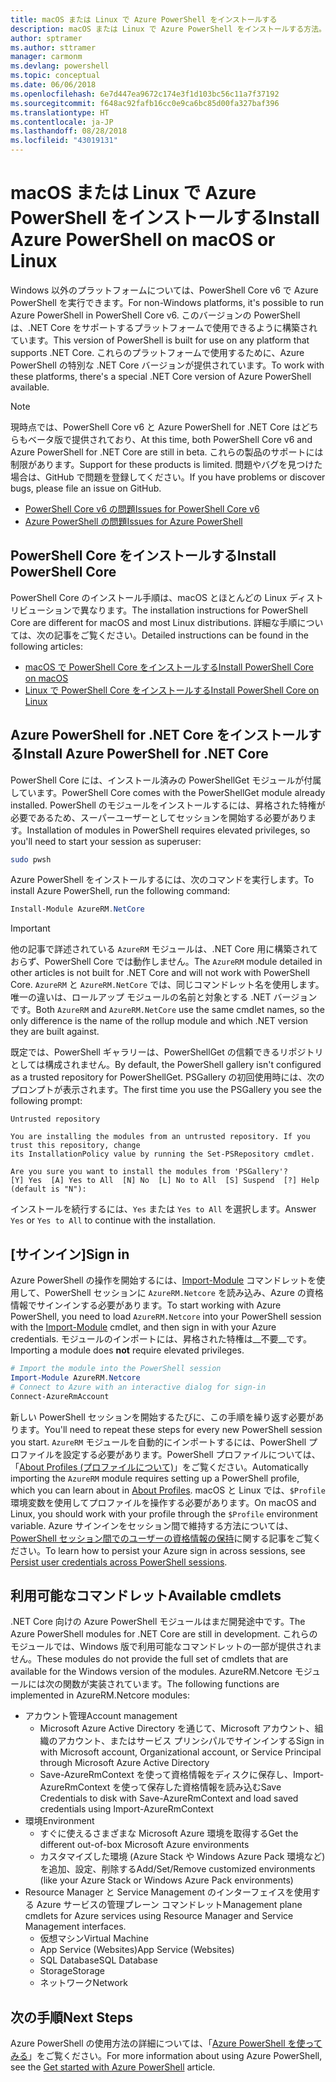 ```yaml
---
title: macOS または Linux で Azure PowerShell をインストールする
description: macOS または Linux で Azure PowerShell をインストールする方法。
author: sptramer
ms.author: sttramer
manager: carmonm
ms.devlang: powershell
ms.topic: conceptual
ms.date: 06/06/2018
ms.openlocfilehash: 6e7d447ea9672c174e3f1d103bc56c11a7f37192
ms.sourcegitcommit: f648ac92fafb16cc0e9ca6bc85d00fa327baf396
ms.translationtype: HT
ms.contentlocale: ja-JP
ms.lasthandoff: 08/28/2018
ms.locfileid: "43019131"
---
```

# <a name="install-azure-powershell-on-macos-or-linux"></a><span data-ttu-id="0ddd0-103">macOS または Linux で Azure PowerShell をインストールする</span><span class="sxs-lookup"><span data-stu-id="0ddd0-103">Install Azure PowerShell on macOS or Linux</span></span>

<span data-ttu-id="0ddd0-104">Windows 以外のプラットフォームについては、PowerShell Core v6 で Azure PowerShell を実行できます。</span><span class="sxs-lookup"><span data-stu-id="0ddd0-104">For non-Windows platforms, it's possible to run Azure PowerShell in PowerShell Core v6.</span></span> <span data-ttu-id="0ddd0-105">このバージョンの PowerShell は、.NET Core をサポートするプラットフォームで使用できるように構築されています。</span><span class="sxs-lookup"><span data-stu-id="0ddd0-105">This version of PowerShell is built for use on any platform that supports .NET Core.</span></span> <span data-ttu-id="0ddd0-106">これらのプラットフォームで使用するために、Azure PowerShell の特別な .NET Core バージョンが提供されています。</span><span class="sxs-lookup"><span data-stu-id="0ddd0-106">To work with these platforms, there's a special .NET Core version of Azure PowerShell available.</span></span>

> [!NOTE]
> <span data-ttu-id="0ddd0-107">現時点では、PowerShell Core v6 と Azure PowerShell for .NET Core はどちらもベータ版で提供されており、</span><span class="sxs-lookup"><span data-stu-id="0ddd0-107">At this time, both PowerShell Core v6 and Azure PowerShell for .NET Core are still in beta.</span></span>
> <span data-ttu-id="0ddd0-108">これらの製品のサポートには制限があります。</span><span class="sxs-lookup"><span data-stu-id="0ddd0-108">Support for these products is limited.</span></span> <span data-ttu-id="0ddd0-109">問題やバグを見つけた場合は、GitHub で問題を登録してください。</span><span class="sxs-lookup"><span data-stu-id="0ddd0-109">If you have problems or discover bugs, please file an issue on GitHub.</span></span>
>
> * [<span data-ttu-id="0ddd0-110">PowerShell Core v6 の問題</span><span class="sxs-lookup"><span data-stu-id="0ddd0-110">Issues for PowerShell Core v6</span></span>](https://github.com/PowerShell/PowerShell/issues)
> * [<span data-ttu-id="0ddd0-111">Azure PowerShell の問題</span><span class="sxs-lookup"><span data-stu-id="0ddd0-111">Issues for Azure PowerShell</span></span>](https://github.com/azure/azure-docs-powershell/issues)

## <a name="install-powershell-core"></a><span data-ttu-id="0ddd0-112">PowerShell Core をインストールする</span><span class="sxs-lookup"><span data-stu-id="0ddd0-112">Install PowerShell Core</span></span>

<span data-ttu-id="0ddd0-113">PowerShell Core のインストール手順は、macOS とほとんどの Linux ディストリビューションで異なります。</span><span class="sxs-lookup"><span data-stu-id="0ddd0-113">The installation instructions for PowerShell Core are different for macOS and most Linux distributions.</span></span>
<span data-ttu-id="0ddd0-114">詳細な手順については、次の記事をご覧ください。</span><span class="sxs-lookup"><span data-stu-id="0ddd0-114">Detailed instructions can be found in the following articles:</span></span>

* [<span data-ttu-id="0ddd0-115">macOS で PowerShell Core をインストールする</span><span class="sxs-lookup"><span data-stu-id="0ddd0-115">Install PowerShell Core on macOS</span></span>](/powershell/scripting/setup/installing-powershell-core-on-macos)
* [<span data-ttu-id="0ddd0-116">Linux で PowerShell Core をインストールする</span><span class="sxs-lookup"><span data-stu-id="0ddd0-116">Install PowerShell Core on Linux</span></span>](/powershell/scripting/setup/installing-powershell-core-on-linux)

## <a name="install-azure-powershell-for-net-core"></a><span data-ttu-id="0ddd0-117">Azure PowerShell for .NET Core をインストールする</span><span class="sxs-lookup"><span data-stu-id="0ddd0-117">Install Azure PowerShell for .NET Core</span></span>

<span data-ttu-id="0ddd0-118">PowerShell Core には、インストール済みの PowerShellGet モジュールが付属しています。</span><span class="sxs-lookup"><span data-stu-id="0ddd0-118">PowerShell Core comes with the PowerShellGet module already installed.</span></span> <span data-ttu-id="0ddd0-119">PowerShell のモジュールをインストールするには、昇格された特権が必要であるため、スーパーユーザーとしてセッションを開始する必要があります。</span><span class="sxs-lookup"><span data-stu-id="0ddd0-119">Installation of modules in PowerShell requires elevated privileges, so you'll need to start your session as superuser:</span></span>

```bash
sudo pwsh
```

<span data-ttu-id="0ddd0-120">Azure PowerShell をインストールするには、次のコマンドを実行します。</span><span class="sxs-lookup"><span data-stu-id="0ddd0-120">To install Azure PowerShell, run the following command:</span></span>

```powershell
Install-Module AzureRM.NetCore
```

> [!IMPORTANT]
> <span data-ttu-id="0ddd0-121">他の記事で詳述されている `AzureRM` モジュールは、.NET Core 用に構築されておらず、PowerShell Core では動作しません。</span><span class="sxs-lookup"><span data-stu-id="0ddd0-121">The `AzureRM` module detailed in other articles is not built for .NET Core and will not work with PowerShell Core.</span></span> <span data-ttu-id="0ddd0-122">`AzureRM` と `AzureRM.NetCore` では、同じコマンドレット名を使用します。唯一の違いは、ロールアップ モジュールの名前と対象とする .NET バージョンです。</span><span class="sxs-lookup"><span data-stu-id="0ddd0-122">Both `AzureRM` and `AzureRM.NetCore` use the same cmdlet names, so the only difference is the name of the rollup module and which .NET version they are built against.</span></span>

<span data-ttu-id="0ddd0-123">既定では、PowerShell ギャラリーは、PowerShellGet の信頼できるリポジトリとしては構成されません。</span><span class="sxs-lookup"><span data-stu-id="0ddd0-123">By default, the PowerShell gallery isn't configured as a trusted repository for PowerShellGet.</span></span> <span data-ttu-id="0ddd0-124">PSGallery の初回使用時には、次のプロンプトが表示されます。</span><span class="sxs-lookup"><span data-stu-id="0ddd0-124">The first time you use the PSGallery you see the following prompt:</span></span>

```output
Untrusted repository

You are installing the modules from an untrusted repository. If you trust this repository, change
its InstallationPolicy value by running the Set-PSRepository cmdlet.

Are you sure you want to install the modules from 'PSGallery'?
[Y] Yes  [A] Yes to All  [N] No  [L] No to All  [S] Suspend  [?] Help (default is "N"):
```

<span data-ttu-id="0ddd0-125">インストールを続行するには、`Yes` または `Yes to All` を選択します。</span><span class="sxs-lookup"><span data-stu-id="0ddd0-125">Answer `Yes` or `Yes to All` to continue with the installation.</span></span>

## <a name="sign-in"></a><span data-ttu-id="0ddd0-126">[サインイン]</span><span class="sxs-lookup"><span data-stu-id="0ddd0-126">Sign in</span></span>

<span data-ttu-id="0ddd0-127">Azure PowerShell の操作を開始するには、[Import-Module](/powershell/module/Microsoft.PowerShell.Core/Import-Module) コマンドレットを使用して、PowerShell セッションに `AzureRM.Netcore` を読み込み、Azure の資格情報でサインインする必要があります。</span><span class="sxs-lookup"><span data-stu-id="0ddd0-127">To start working with Azure PowerShell, you need to load `AzureRM.Netcore` into your PowerShell session with the [Import-Module](/powershell/module/Microsoft.PowerShell.Core/Import-Module) cmdlet, and then sign in with your Azure credentials.</span></span> <span data-ttu-id="0ddd0-128">モジュールのインポートには、昇格された特権は__不要__です。</span><span class="sxs-lookup"><span data-stu-id="0ddd0-128">Importing a module does __not__ require elevated privileges.</span></span>

```powershell
# Import the module into the PowerShell session
Import-Module AzureRM.Netcore
# Connect to Azure with an interactive dialog for sign-in
Connect-AzureRmAccount
```

<span data-ttu-id="0ddd0-129">新しい PowerShell セッションを開始するたびに、この手順を繰り返す必要があります。</span><span class="sxs-lookup"><span data-stu-id="0ddd0-129">You'll need to repeat these steps for every new PowerShell session you start.</span></span> <span data-ttu-id="0ddd0-130">`AzureRM` モジュールを自動的にインポートするには、PowerShell プロファイルを設定する必要があります。PowerShell プロファイルについては、「[About Profiles (プロファイルについて)](/powershell/module/microsoft.powershell.core/about/about_profiles)」をご覧ください。</span><span class="sxs-lookup"><span data-stu-id="0ddd0-130">Automatically importing the `AzureRM` module requires setting up a PowerShell profile, which you can learn about in [About Profiles](/powershell/module/microsoft.powershell.core/about/about_profiles).</span></span>
<span data-ttu-id="0ddd0-131">macOS と Linux では、`$Profile` 環境変数を使用してプロファイルを操作する必要があります。</span><span class="sxs-lookup"><span data-stu-id="0ddd0-131">On macOS and Linux, you should work with your profile through the `$Profile` environment variable.</span></span> <span data-ttu-id="0ddd0-132">Azure サインインをセッション間で維持する方法については、[PowerShell セッション間でのユーザーの資格情報の保持](context-persistence.md)に関する記事をご覧ください。</span><span class="sxs-lookup"><span data-stu-id="0ddd0-132">To learn how to persist your Azure sign in across sessions, see [Persist user credentials across PowerShell sessions](context-persistence.md).</span></span>

## <a name="available-cmdlets"></a><span data-ttu-id="0ddd0-133">利用可能なコマンドレット</span><span class="sxs-lookup"><span data-stu-id="0ddd0-133">Available cmdlets</span></span>

<span data-ttu-id="0ddd0-134">.NET Core 向けの Azure PowerShell モジュールはまだ開発途中です。</span><span class="sxs-lookup"><span data-stu-id="0ddd0-134">The Azure PowerShell modules for .NET Core are still in development.</span></span> <span data-ttu-id="0ddd0-135">これらのモジュールでは、Windows 版で利用可能なコマンドレットの一部が提供されません。</span><span class="sxs-lookup"><span data-stu-id="0ddd0-135">These modules do not provide the full set of cmdlets that are available for the Windows version of the modules.</span></span> <span data-ttu-id="0ddd0-136">AzureRM.Netcore モジュールには次の関数が実装されています。</span><span class="sxs-lookup"><span data-stu-id="0ddd0-136">The following functions are implemented in AzureRM.Netcore modules:</span></span>

* <span data-ttu-id="0ddd0-137">アカウント管理</span><span class="sxs-lookup"><span data-stu-id="0ddd0-137">Account management</span></span>
  * <span data-ttu-id="0ddd0-138">Microsoft Azure Active Directory を通じて、Microsoft アカウント、組織のアカウント、またはサービス プリンシパルでサインインする</span><span class="sxs-lookup"><span data-stu-id="0ddd0-138">Sign in with Microsoft account, Organizational account, or Service Principal through Microsoft Azure Active Directory</span></span>
  * <span data-ttu-id="0ddd0-139">Save-AzureRmContext を使って資格情報をディスクに保存し、Import-AzureRmContext を使って保存した資格情報を読み込む</span><span class="sxs-lookup"><span data-stu-id="0ddd0-139">Save Credentials to disk with Save-AzureRmContext and load saved credentials using Import-AzureRmContext</span></span>
* <span data-ttu-id="0ddd0-140">環境</span><span class="sxs-lookup"><span data-stu-id="0ddd0-140">Environment</span></span>
  * <span data-ttu-id="0ddd0-141">すぐに使えるさまざまな Microsoft Azure 環境を取得する</span><span class="sxs-lookup"><span data-stu-id="0ddd0-141">Get the different out-of-box Microsoft Azure environments</span></span>
  * <span data-ttu-id="0ddd0-142">カスタマイズした環境 (Azure Stack や Windows Azure Pack 環境など) を追加、設定、削除する</span><span class="sxs-lookup"><span data-stu-id="0ddd0-142">Add/Set/Remove customized environments (like your Azure Stack or Windows Azure Pack environments)</span></span>
* <span data-ttu-id="0ddd0-143">Resource Manager と Service Management のインターフェイスを使用する Azure サービスの管理プレーン コマンドレット</span><span class="sxs-lookup"><span data-stu-id="0ddd0-143">Management plane cmdlets for Azure services using Resource Manager and Service Management interfaces.</span></span>
  * <span data-ttu-id="0ddd0-144">仮想マシン</span><span class="sxs-lookup"><span data-stu-id="0ddd0-144">Virtual Machine</span></span>
  * <span data-ttu-id="0ddd0-145">App Service (Websites)</span><span class="sxs-lookup"><span data-stu-id="0ddd0-145">App Service (Websites)</span></span>
  * <span data-ttu-id="0ddd0-146">SQL Database</span><span class="sxs-lookup"><span data-stu-id="0ddd0-146">SQL Database</span></span>
  * <span data-ttu-id="0ddd0-147">Storage</span><span class="sxs-lookup"><span data-stu-id="0ddd0-147">Storage</span></span>
  * <span data-ttu-id="0ddd0-148">ネットワーク</span><span class="sxs-lookup"><span data-stu-id="0ddd0-148">Network</span></span>

## <a name="next-steps"></a><span data-ttu-id="0ddd0-149">次の手順</span><span class="sxs-lookup"><span data-stu-id="0ddd0-149">Next Steps</span></span>

<span data-ttu-id="0ddd0-150">Azure PowerShell の使用方法の詳細については、「[Azure PowerShell を使ってみる](get-started-azureps.md)」をご覧ください。</span><span class="sxs-lookup"><span data-stu-id="0ddd0-150">For more information about using Azure PowerShell, see the [Get started with Azure PowerShell](get-started-azureps.md) article.</span></span>
